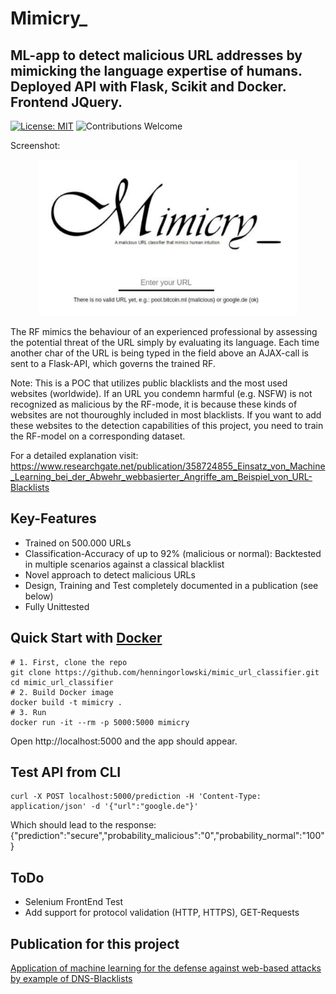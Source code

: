 # Mimicry_
## ML-app to detect malicious URL addresses by mimicking the language expertise of humans. Deployed API with Flask, Scikit and Docker. Frontend JQuery.
[![License: MIT](https://img.shields.io/badge/License-MIT-yellow.svg)](https://opensource.org/licenses/MIT)
![Contributions Welcome](https://img.shields.io/badge/contributions-welcome-brightgreen.svg?style=flat)

Screenshot:
<p align="center">
  <img src="https://github.com/henningorlowski/mimic_url_classifier/blob/main//static/images/screenshot1.jpeg" style="height:250px;">
</p>

The RF mimics the behaviour of an experienced professional by assessing the potential threat of the URL simply by evaluating its language. Each time another char of the URL is being typed in the field above an AJAX-call is sent to a Flask-API, which governs the trained RF.

Note: This is a POC that utilizes public blacklists and the most used websites (worldwide). If an URL you condemn harmful (e.g. NSFW) is not recognized as malicious by the RF-mode, it is because these kinds of websites are not thouroughly included in most blacklists. If you want to add these websites to the detection capabilities of this project, you need to train the RF-model on a corresponding dataset.

For a detailed explanation visit: https://www.researchgate.net/publication/358724855_Einsatz_von_Machine_Learning_bei_der_Abwehr_webbasierter_Angriffe_am_Beispiel_von_URL-Blacklists

## Key-Features
- Trained on 500.000 URLs
- Classification-Accuracy of up to 92% (malicious or normal): Backtested in multiple scenarios against a classical blacklist
- Novel approach to detect malicious URLs
- Design, Training and Test completely documented in a publication (see below)
- Fully Unittested

## Quick Start with **[Docker](https://www.docker.com)**

```shell
# 1. First, clone the repo
git clone https://github.com/henningorlowski/mimic_url_classifier.git
cd mimic_url_classifier
# 2. Build Docker image
docker build -t mimicry .
# 3. Run
docker run -it --rm -p 5000:5000 mimicry
```
Open http://localhost:5000 and the app should appear.


## Test API from CLI
```shell
curl -X POST localhost:5000/prediction -H 'Content-Type: application/json' -d '{"url":"google.de"}'
```
Which should lead to the response:
{"prediction":"secure","probability_malicious":"0","probability_normal":"100"}

## ToDo
- Selenium FrontEnd Test
- Add support for protocol validation (HTTP, HTTPS), GET-Requests

## Publication for this project

[Application of machine learning for the defense against web-based attacks by example of DNS-Blacklists](https://www.researchgate.net/publication/358724855_Einsatz_von_Machine_Learning_bei_der_Abwehr_webbasierter_Angriffe_am_Beispiel_von_URL-Blacklists)
